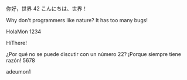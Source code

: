 你好，世界
42
こんにちは、世界！

Why don't programmers like nature? It has too many bugs!

HolaMon
1234

HiThere!

¿Por qué no se puede discutir con un número 22? ¡Porque siempre tiene razón!
5678

adeumon1
